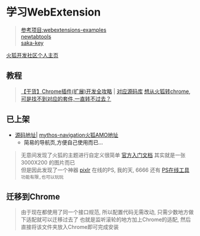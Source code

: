 # 学习WebExtension
> [参考项目:webextensions-examples](https://github.com/mdn/webextensions-examples)  
> [newtabtools](https://github.com/darktrojan/newtabtools)  
> [saka-key](https://github.com/lusakasa/saka-key)  

[火狐开发社区个人主页](https://addons.mozilla.org/zh-CN/firefox/user/Myth_kuang/)

## 教程
> [【干货】Chrome插件(扩展)开发全攻略](http://www.cnblogs.com/liuxianan/p/chrome-plugin-develop.html) | [对应源码库](https://github.com/sxei/chrome-plugin-demo)
> [想从火狐转chrome,可是找不到对应的套件,一直转不过去？](https://www.zhihu.com/question/23342733)

## 已上架
- [源码地址](/mythos-navigation)| [mythos-navigation火狐AMO地址](https://addons.mozilla.org/zh-CN/firefox/addon/kuangcp-nav/)
	- 简易的导航页,方便自己使用而已...


> 无意间发现了火狐的主题进行自定义很简单 [官方入门文档](https://developer.mozilla.org/en-US/Add-ons/Themes/Lightweight_themes)
其实就是一张 3000X200 的图片而已  
> 但是因此发现了一个神器 [pixlr](https://pixlr.com/editor/) 在线的PS, 我的天, 6666
还有 [PS在线工具](https://www.photoshop.com/tools?wf=editor)`功能有限,也可以玩玩`


## 迁移到Chrome
> 由于现在都使用了同一个接口规范, 所以配置代码无需改动, 只需少数地方做下适配就可以迁移过去了
也就是监听滚轮的地方加上Chrome的适配, 然后直接将该文件夹放入Chrome即可完成安装


